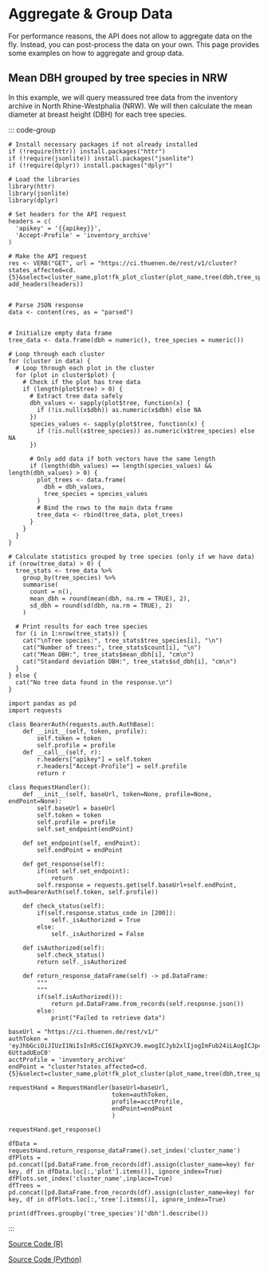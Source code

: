 <script setup>
  let apikey = 'eyJhbGciOiJIUzI1NiIsInR5cCI6IkpXVCJ9.ewogICJyb2xlIjogImFub24iLAogICJpc3MiOiAiVEZNIiwKICAiaWF0IjogMTczOTkxOTYwMCwKICAiZXhwIjogMTg5NzY4NjAwMAp9.L28Sk6wzRLoUh1wLz_TjeY_rtUp3UX3-6UttadUEoC0';
  //apikey = "[apikey]";
</script>

# Aggregate & Group Data

For performance reasons, the API does not allow to aggregate data on the fly. Instead, you can post-process the data on your own. This page provides some examples on how to aggregate and group data.



## Mean DBH grouped by tree species in NRW

In this example, we will query meassured tree data from the inventory archive in North Rhine-Westphalia (NRW). We will then calculate the mean diameter at breast height (DBH) for each tree species.

::: code-group
```R-vue
# Install necessary packages if not already installed
if (!require(httr)) install.packages("httr")
if (!require(jsonlite)) install.packages("jsonlite")
if (!require(dplyr)) install.packages("dplyr")

# Load the libraries
library(httr)
library(jsonlite)
library(dplyr)

# Set headers for the API request
headers = c(
  'apikey' = '{{apikey}}',
  'Accept-Profile' = 'inventory_archive'
)

# Make the API request
res <- VERB("GET", url = "https://ci.thuenen.de/rest/v1/cluster?states_affected=cd.{5}&select=cluster_name,plot!fk_plot_cluster(plot_name,tree(dbh,tree_species))&plot.tree.dbh=not.is.null", add_headers(headers))


# Parse JSON response
data <- content(res, as = "parsed")


# Initialize empty data frame
tree_data <- data.frame(dbh = numeric(), tree_species = numeric())

# Loop through each cluster
for (cluster in data) {
  # Loop through each plot in the cluster
  for (plot in cluster$plot) {
    # Check if the plot has tree data
    if (length(plot$tree) > 0) {
      # Extract tree data safely
      dbh_values <- sapply(plot$tree, function(x) {
        if (!is.null(x$dbh)) as.numeric(x$dbh) else NA
      })
      species_values <- sapply(plot$tree, function(x) {
        if (!is.null(x$tree_species)) as.numeric(x$tree_species) else NA
      })
      
      # Only add data if both vectors have the same length
      if (length(dbh_values) == length(species_values) && length(dbh_values) > 0) {
        plot_trees <- data.frame(
          dbh = dbh_values,
          tree_species = species_values
        )
        # Bind the rows to the main data frame
        tree_data <- rbind(tree_data, plot_trees)
      }
    }
  }
}

# Calculate statistics grouped by tree species (only if we have data)
if (nrow(tree_data) > 0) {
  tree_stats <- tree_data %>%
    group_by(tree_species) %>%
    summarise(
      count = n(),
      mean_dbh = round(mean(dbh, na.rm = TRUE), 2),
      sd_dbh = round(sd(dbh, na.rm = TRUE), 2)
    )

  # Print results for each tree species
  for (i in 1:nrow(tree_stats)) {
    cat("\nTree species:", tree_stats$tree_species[i], "\n")
    cat("Number of trees:", tree_stats$count[i], "\n")
    cat("Mean DBH:", tree_stats$mean_dbh[i], "cm\n")
    cat("Standard deviation DBH:", tree_stats$sd_dbh[i], "cm\n")
  }
} else {
  cat("No tree data found in the response.\n")
}
```
```Python-vue
import pandas as pd
import requests

class BearerAuth(requests.auth.AuthBase):
    def __init__(self, token, profile):
        self.token = token
        self.profile = profile
    def __call__(self, r):
        r.headers["apikey"] = self.token
        r.headers["Accept-Profile"] = self.profile
        return r
    
class RequestHandler():
    def __init__(self, baseUrl, token=None, profile=None, endPoint=None):
        self.baseUrl = baseUrl
        self.token = token
        self.profile = profile
        self.set_endpoint(endPoint)
    
    def set_endpoint(self, endPoint):
        self.endPoint = endPoint

    def get_response(self):
        if(not self.set_endpoint):
            return
        self.response = requests.get(self.baseUrl+self.endPoint, auth=BearerAuth(self.token, self.profile))
    
    def check_status(self):
        if(self.response.status_code in [200]):
            self._isAuthorized = True
        else:
            self._isAuthorized = False

    def isAuthorized(self):
        self.check_status()
        return self._isAuthorized

    def return_response_dataFrame(self) -> pd.DataFrame:
        """
        """
        if(self.isAuthorized()):
            return pd.DataFrame.from_records(self.response.json())
        else:
            print("Failed to retrieve data")

baseUrl = "https://ci.thuenen.de/rest/v1/"
authToken = 'eyJhbGciOiJIUzI1NiIsInR5cCI6IkpXVCJ9.ewogICJyb2xlIjogImFub24iLAogICJpc3MiOiAiVEZNIiwKICAiaWF0IjogMTczOTkxOTYwMCwKICAiZXhwIjogMTg5NzY4NjAwMAp9.L28Sk6wzRLoUh1wLz_TjeY_rtUp3UX3-6UttadUEoC0'
acctProfile = 'inventory_archive'
endPoint = "cluster?states_affected=cd.{5}&select=cluster_name,plot!fk_plot_cluster(plot_name,tree(dbh,tree_species))&plot.tree.dbh=not.is.null"

requestHand = RequestHandler(baseUrl=baseUrl,
                             token=authToken,
                             profile=acctProfile,
                             endPoint=endPoint
                             )

requestHand.get_response()

dfData = requestHand.return_response_dataFrame().set_index('cluster_name')
dfPlots = pd.concat([pd.DataFrame.from_records(df).assign(cluster_name=key) for key, df in dfData.loc[:,'plot'].items()], ignore_index=True)
dfPlots.set_index('cluster_name',inplace=True)
dfTrees = pd.concat([pd.DataFrame.from_records(df).assign(cluster_name=key) for key, df in dfPlots.loc[:,'tree'].items()], ignore_index=True)

print(dfTrees.groupby('tree_species')['dbh'].describe())
```
:::

[Source Code (R)](https://github.com/Thuenen-Forest-Ecosystems/TFM-Documentation/blob/main/public/aggregate_acer_nrw.R)

[Source Code (Python)](https://github.com/Thuenen-Forest-Ecosystems/TFM-Documentation/blob/main/public/aggregate_nrw.py)